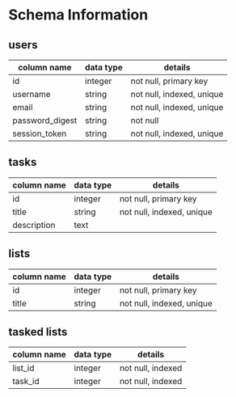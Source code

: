 # Schema Information

## users
column name     | data type | details
----------------|-----------|-----------------------
id              | integer   | not null, primary key
username        | string    | not null, indexed, unique
email           | string    | not null, indexed, unique
password_digest | string    | not null
session_token   | string    | not null, indexed, unique

## tasks
column name | data type | details
------------|-----------|-----------------------
id          | integer   | not null, primary key
title       | string    | not null, indexed, unique
description | text      |

## lists
column name | data type | details
------------|-----------|-----------------------
id          | integer   | not null, primary key
title       | string    | not null, indexed, unique

## tasked lists
column name | data type | details
------------|-----------|-----------------------
list_id     | integer   | not null, indexed
task_id     | integer   | not null, indexed
